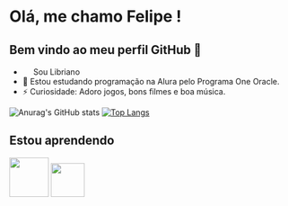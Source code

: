 # Olá, me chamo Felipe ! 

## Bem vindo ao meu perfil GitHub 👋

- <img loading="lazy" src="https://github.com/user-attachments/assets/96e00670-093c-4812-92ea-43e0dc61b0da" width = "15">     Sou Libriano
- 🔭 Estou estudando programação na Alura pelo Programa One Oracle.
- ⚡ Curiosidade: Adoro jogos, bons filmes e boa música.

![Anurag's GitHub stats](https://github-readme-stats.vercel.app/api?username=fearauju&show_icons=true&theme=github_dark) [![Top Langs](https://github-readme-stats.vercel.app/api/top-langs/?username=fearauju&theme=github_dark)](https://github.com/anuraghazra/github-readme-stats)
</a>
  ## Estou aprendendo
  
<img loading="lazy" src="https://github.com/user-attachments/assets/fbdb6cf9-74f3-48bb-943a-29491046478c" width= "70"/> <img loading="lazy" src="https://github.com/user-attachments/assets/693db9a0-5dca-4c5c-af02-5a126900e235" width= "60"/>





  

